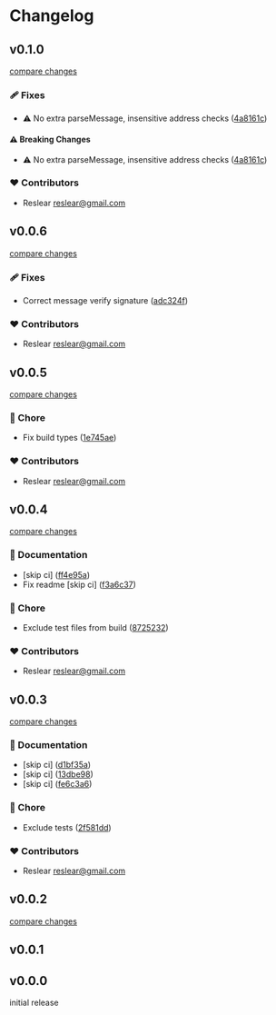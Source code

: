 # Changelog

## v0.1.0

[compare changes](https://github.com/reslear/simple-siwe/compare/v0.0.6...v0.1.0)

### 🩹 Fixes

- ⚠️  No extra parseMessage, insensitive address checks ([4a8161c](https://github.com/reslear/simple-siwe/commit/4a8161c))

#### ⚠️ Breaking Changes

- ⚠️  No extra parseMessage, insensitive address checks ([4a8161c](https://github.com/reslear/simple-siwe/commit/4a8161c))

### ❤️ Contributors

- Reslear <reslear@gmail.com>

## v0.0.6

[compare changes](https://github.com/reslear/simple-siwe/compare/v0.0.5...v0.0.6)

### 🩹 Fixes

- Correct message verify signature ([adc324f](https://github.com/reslear/simple-siwe/commit/adc324f))

### ❤️ Contributors

- Reslear <reslear@gmail.com>

## v0.0.5

[compare changes](https://github.com/reslear/simple-siwe/compare/v0.0.4...v0.0.5)

### 🏡 Chore

- Fix build types ([1e745ae](https://github.com/reslear/simple-siwe/commit/1e745ae))

### ❤️ Contributors

- Reslear <reslear@gmail.com>

## v0.0.4

[compare changes](https://github.com/reslear/simple-siwe/compare/v0.0.3...v0.0.4)

### 📖 Documentation

- [skip ci] ([ff4e95a](https://github.com/reslear/simple-siwe/commit/ff4e95a))
- Fix readme [skip ci] ([f3a6c37](https://github.com/reslear/simple-siwe/commit/f3a6c37))

### 🏡 Chore

- Exclude test files from build ([8725232](https://github.com/reslear/simple-siwe/commit/8725232))

### ❤️ Contributors

- Reslear <reslear@gmail.com>

## v0.0.3

[compare changes](https://github.com/reslear/simple-siwe/compare/v0.0.2...v0.0.3)

### 📖 Documentation

- [skip ci] ([d1bf35a](https://github.com/reslear/simple-siwe/commit/d1bf35a))
- [skip ci] ([13dbe98](https://github.com/reslear/simple-siwe/commit/13dbe98))
- [skip ci] ([fe6c3a6](https://github.com/reslear/simple-siwe/commit/fe6c3a6))

### 🏡 Chore

- Exclude tests ([2f581dd](https://github.com/reslear/simple-siwe/commit/2f581dd))

### ❤️ Contributors

- Reslear <reslear@gmail.com>

## v0.0.2

[compare changes](https://github.com/reslear/simple-siwe/compare/v0.0.1...v0.0.2)

## v0.0.1

## v0.0.0

initial release